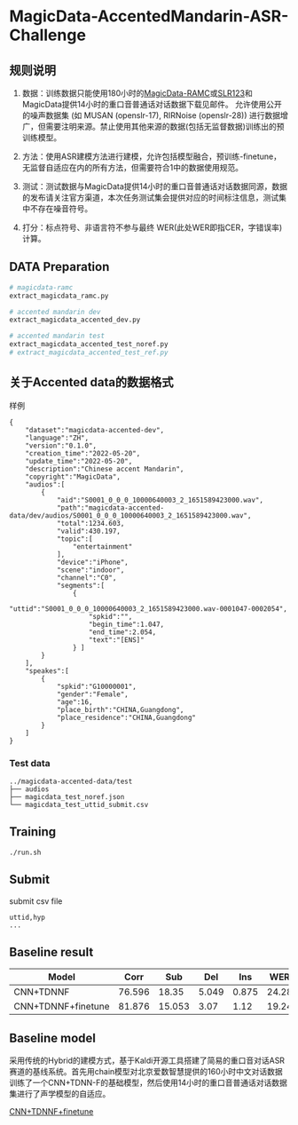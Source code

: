 # MagicData-AccentedMandarin-ASR-Challenge

## 规则说明
1. 数据：训练数据只能使用180小时的[MagicData-RAMC](https://magichub.com/datasets/magicdata-ramc/)或[SLR123](https://www.openslr.org/123/)和MagicData提供14小时的重口音普通话对话数据下载见邮件。
允许使用公开的噪声数据集 (如 MUSAN (openslr-17), RIRNoise (openslr-28)) 进行数据增广，但需要注明来源。禁止使用其他来源的数据(包括无监督数据)训练出的预训练模型。

2. 方法：使用ASR建模方法进行建模，允许包括模型融合，预训练-finetune，无监督自适应在内的所有方法，但需要符合1中的数据使用规范。

3. 测试：测试数据与MagicData提供14小时的重口音普通话对话数据同源，数据的发布请关注官方渠道，本次任务测试集会提供对应的时间标注信息，测试集中不存在噪音符号。

4. 打分：标点符号、非语言符不参与最终 WER(此处WER即指CER，字错误率) 计算。

## DATA Preparation
```bash
# magicdata-ramc
extract_magicdata_ramc.py

# accented mandarin dev 
extract_magicdata_accented_dev.py

# accented mandarin test
extract_magicdata_accented_test_noref.py
# extract_magicdata_accented_test_ref.py
```

##  关于Accented data的数据格式
样例
```jaon
{
    "dataset":"magicdata-accented-dev",
    "language":"ZH",
    "version":"0.1.0",
    "creation_time":"2022-05-20",
    "update_time":"2022-05-20",
    "description":"Chinese accent Mandarin",
    "copyright":"MagicData",
    "audios":[
        {
            "aid":"S0001_0_0_0_10000640003_2_1651589423000.wav",
            "path":"magicdata-accented-data/dev/audios/S0001_0_0_0_10000640003_2_1651589423000.wav",
            "total":1234.603,
            "valid":430.197,
            "topic":[
                "entertainment"
            ],
            "device":"iPhone",
            "scene":"indoor",
            "channel":"C0",
            "segments":[
                {
                    "uttid":"S0001_0_0_0_10000640003_2_1651589423000.wav-0001047-0002054",
                    "spkid":"",
                    "begin_time":1.047,
                    "end_time":2.054,
                    "text":"[ENS]"
                } ]
        }
    ],
    "speakes":[
        {
            "spkid":"G10000001",
            "gender":"Female",
            "age":16,
            "place_birth":"CHINA,Guangdong",
            "place_residence":"CHINA,Guangdong"
        }
    ]
}
```

### Test data
```
../magicdata-accented-data/test
├── audios
├── magicdata_test_noref.json
└── magicdata_test_uttid_submit.csv
```

## Training
```bsah
./run.sh
```

## Submit
submit csv file
```
uttid,hyp
...

```

## Baseline result
| Model| Corr | Sub  | Del  |Ins   | WER  |
|------|------|------|------|------|------|
|CNN+TDNNF|76.596|18.35|5.049|0.875|24.28|
|CNN+TDNNF+finetune|81.876|15.053|3.07|1.12|19.24|

## Baseline model
采用传统的Hybrid的建模方式，基于Kaldi开源工具搭建了简易的重口音对话ASR 赛道的基线系统。首先用chain模型对北京爱数智慧提供的160小时中文对话数据训练了一个CNN+TDNN-F的基础模型，然后使用14小时的重口音普通话对话数据集进行了声学模型的自适应。

[CNN+TDNNF+finetune](https://freedata.oss-cn-beijing.aliyuncs.com/MagicData-AccentedMandarin-ASR-Challenge.tar.gz)

